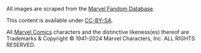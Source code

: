 All images are scraped from the [Marvel Fandom Database](marvel.fandom.com/wiki/marvel_masterpieces_(trading_cards)).

This content is available under [CC-BY-SA](https://www.fandom.com/licensing).

All [Marvel Comics](https://marvel.fandom.com/wiki/Marvel_Comics) characters and the distinctive likeness(es) thereof are Trademarks & Copyright © 1941-2024 Marvel Characters, Inc. ALL RIGHTS RESERVED.

